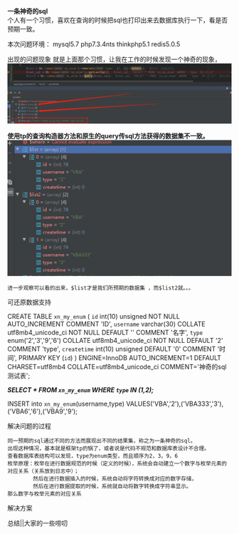 **一条神奇的sql** <br> 
        个人有一个习惯，喜欢在查询的时候把sql也打印出来去数据库执行一下，看是否预期一致。

本次问题环境：
 mysql5.7 php7.3.4nts thinkphp5.1 redis5.0.5
    
出现的问题现象
    就是上面那个习惯，让我在工作的时候发现一个神奇的现象，
![1598259749(1).jpg](./assets/一条神奇的sql-1598260722466.jpg)

**使用tp的查询构造器方法和原生的query传sql方法获得的数据集不一致。**
![](.一条神奇的sql_images/480456bd.png)
    
    进一步观察可以看的出来，$list才是我们所预期的数据集 ，而$list2就。。。
    

可还原数据支持

CREATE TABLE `xn_my_enum` (
  `id` int(10) unsigned NOT NULL AUTO_INCREMENT COMMENT 'ID',
  `username` varchar(30) COLLATE utf8mb4_unicode_ci NOT NULL DEFAULT '' COMMENT '名字',
  `type` enum('2','3','9','6') COLLATE utf8mb4_unicode_ci NOT NULL DEFAULT '2' COMMENT 'type',
  `createtime` int(10) unsigned DEFAULT '0' COMMENT '时间',
  PRIMARY KEY (`id`)
) ENGINE=InnoDB AUTO_INCREMENT=1 DEFAULT CHARSET=utf8mb4 COLLATE=utf8mb4_unicode_ci COMMENT='神奇的sql测试表';

**_SELECT * FROM `xn_my_enum` WHERE  `type` IN (1,2);_**

INSERT into `xn_my_enum`(username,type) VALUES('VBA','2'),('VBA333','3'),('VBA6','6'),('VBA9','9');

解决问题的过程
    
    同一预期的sql通过不同的方法而展现出不同的结果集，称之为一条神奇的sql。
    出现这种情况，基本就是框架tp的锅了，或者说是代码不规范和数据库表设计不合理。
    查看数据库表结构可以发现，type为enum类型，而且顺序为2，3，9，6
    枚举原理：枚举在进行数据规范的时候（定义的时候），系统会自动建立一个数字与枚举元素的对应关系（关系放到日志中）；
            然后在进行数据插入的时候，系统自动将字符转换成对应的数字存储，
            然后在进行数据提取的时候，系统就自动将数字转换成字符串显示。
    那么数字与枚举元素的对应关系
    

解决方案

总结||大家的一些唠叨